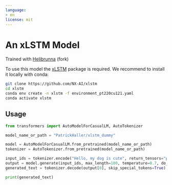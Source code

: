 ```yaml
---
language: 
- en
license: mit
---
```


# An xLSTM Model

Trained with [Helibrunna](https://github.com/PatrickHaller/helibrunna) (fork)

To use this model the [xLSTM](https://github.com/NX-AI/xlstm) package is required. We recommend to install 
it locally with conda:

```bash
git clone https://github.com/NX-AI/xlstm
cd xlstm
conda env create -n xlstm -f environment_pt220cu121.yaml
conda activate xlstm
```


## Usage 

```python
from transformers import AutoModelForCasualLM, AutoTokenizer

model_name_or_path = "PatrickHaller/xlstm_dummy"

model = AutoModelForCasualLM.from_pretrained(model_name_or_path)
tokenizer = AutoTokenizer.from_pretrained(model_name_or_path)

input_ids = tokenizer.encode("Hello, my dog is cute", return_tensors="pt")
output = model.generate(input_ids, max_length=100, temperature=0.7, do_sample=True)
generated_text = tokenizer.decode(output[0], skip_special_tokens=True)

print(generated_text)

```
